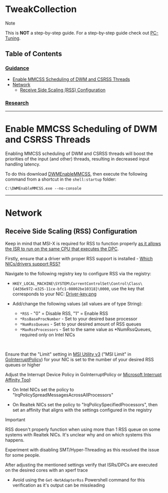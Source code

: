 # TweakCollection

> [!Note]
> This is **NOT** a step-by-step guide. For a step-by-step guide check out [PC-Tuning](https://github.com/valleyofdoom/PC-Tuning).

## Table of Contents

### [Guidance](#table-of-contents)

- [Enable MMCSS Scheduling of DWM and CSRSS Threads](#enable-mmcss-scheduling-of-dwm-and-csrss-threads)
- [Network](#network)
    - [Receive Side Scaling (RSS) Configuration](#receive-side-scaling-rss-configuration)

### [<ins>Research</ins>](Research.md)

---

# Enable MMCSS Scheduling of DWM and CSRSS Threads

Enabling MMCSS scheduling of DWM and CSRSS threads will boost the priorities of the input (and other) threads, resulting in decreased input handling latency.

To do this download [DWMEnableMMCSS](https://github.com/Duckleeng/DWMEnableMMCSS), then execute the following command from a shortcut in the `shell:startup` folder:

```batch
C:\DWMEnableMMCSS.exe --no-console
```

---

# Network

## Receive Side Scaling (RSS) Configuration

Keep in mind that MSI-X is required for RSS to function properly [as it allows the ISR to run on the same CPU that executes the DPC](https://learn.microsoft.com/en-us/windows-hardware/drivers/network/introduction-to-receive-side-scaling#how-rss-improves-system-performance).

Firstly, ensure that a driver with proper RSS support is installed - [Which NICs/drivers support RSS?](Research.md#which-nicsdrivers-support-receive-side-scaling-rss)

Navigate to the following registry key to configure RSS via the registry:

- `HKEY_LOCAL_MACHINE\SYSTEM\CurrentControlSet\Control\Class\{4d36e972-e325-11ce-bfc1-08002be10318}\0000`, use the key that corresponds to your NIC: [Driver-key.png](img/Driver-key.png)

- Add/change the following values (all values are of type String):

    - `*RSS` - "0" = Disable RSS, "1" = Enable RSS
    - `*RssBaseProcNumber` - Set to your desired base processor
    - `*NumRssQueues` - Set to your desired amount of RSS queues
    - `*MaxRssProcessors` - Set to the same value as *NumRssQueues, required only on Intel NICs

<br>

Ensure that the "Limit" setting in [MSI Utility v3](https://forums.guru3d.com/threads/windows-line-based-vs-message-signaled-based-interrupts-msi-tool.378044/) ("MSI Limit" in [GoInterruptPolicy](https://github.com/spddl/GoInterruptPolicy)) for your NIC is set to the number of your desired RSS queues or higher

Adjust the Interrupt Device Policy in GoInterruptPolicy or [Microsoft Interrupt Affinity Tool](https://www.techpowerup.com/download/microsoft-interrupt-affinity-tool/):

- On Intel NICs set the policy to "IrqPolicySpreadMessagesAcrossAllProcessors"

- On Realtek NICs set the policy to "IrqPolicySpecifiedProcessors", then set an affinity that aligns with the settings configured in the registry

> [!IMPORTANT]
> RSS doesn't properly function when using more than 1 RSS queue on some systems with Realtek NICs. It's unclear why and on which systems this happens.
>
> Experiment with disabling SMT/Hyper-Threading as this resolved the issue for some people.

After adjusting the mentioned settings verify that ISRs/DPCs are executed on the desired cores with an xperf trace

- Avoid using the `Get-NetAdapterRss` Powershell command for this verification as it's output can be missleading
